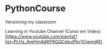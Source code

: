 # PythonCourse
Versioning my classroom

Learning in Youtube Channel (Curso em Vídeo)[https://www.youtube.com/playlist?list=PLHz_AreHm4dlKP6QQCekuIPky1CiwmdI6]
